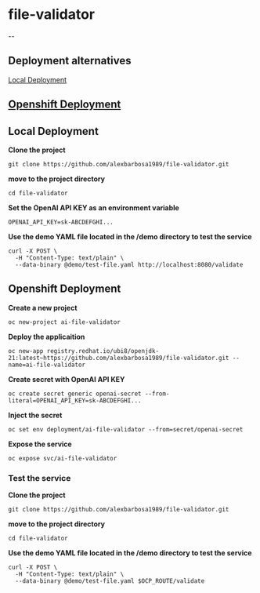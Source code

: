 # file-validator

--
## Deployment alternatives
[Local Deployment](https://github.com/alexbarbosa1989/file-validator?tab=readme-ov-file#local-deployment)

[Openshift Deployment](https://github.com/alexbarbosa1989/file-validator?tab=readme-ov-file#openshift-deployment)
--

## Local Deployment
**Clone the project**
~~~
git clone https://github.com/alexbarbosa1989/file-validator.git
~~~

**move to the project directory**
~~~
cd file-validator
~~~

**Set the OpenAI API KEY as an environment variable**
~~~
OPENAI_API_KEY=sk-ABCDEFGHI...
~~~

**Use the demo YAML file located in the /demo directory to test the service**
~~~
curl -X POST \
  -H "Content-Type: text/plain" \
  --data-binary @demo/test-file.yaml http://localhost:8080/validate
~~~



## Openshift Deployment

**Create a new project**
~~~
oc new-project ai-file-validator
~~~

**Deploy the applicaition**
~~~
oc new-app registry.redhat.io/ubi8/openjdk-21:latest~https://github.com/alexbarbosa1989/file-validator.git --name=ai-file-validator
~~~

**Create secret with OpenAI API KEY**
~~~
oc create secret generic openai-secret --from-literal=OPENAI_API_KEY=sk-ABCDEFGHI...
~~~

**Inject the secret**
~~~
oc set env deployment/ai-file-validator --from=secret/openai-secret
~~~

**Expose the service**
~~~
oc expose svc/ai-file-validator
~~~

### Test the service
**Clone the project**
~~~
git clone https://github.com/alexbarbosa1989/file-validator.git
~~~

**move to the project directory**
~~~
cd file-validator
~~~

**Use the demo YAML file located in the /demo directory to test the service**
~~~
curl -X POST \
  -H "Content-Type: text/plain" \
  --data-binary @demo/test-file.yaml $OCP_ROUTE/validate
~~~
